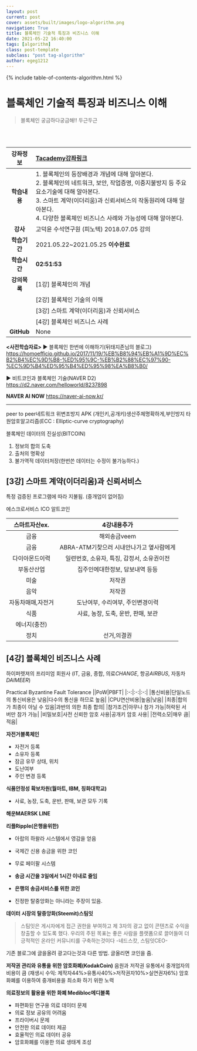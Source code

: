 ```yaml
---
layout: post
current: post
cover: assets/built/images/logo-algorithm.png
navigation: True
title: 블록체인 기술적 특징과 비즈니스 이해
date: 2021-05-22 16:40:00
tags: [algorithm]
class: post-template
subclass: "post tag-algorithm"
author: egeg1212
---
```


{% include table-of-contents-algorithm.html %}

# 블록체인 기술적 특징과 비즈니스 이해

> 블록체인 궁금하다궁금해!! 두근두근

<br><br>

| **강좌정보** | [Tacademy강좌링크](https://tacademy.skplanet.com/live/player/onlineLectureDetail.action?seq=139)                                                                                                                                                                            |
| :----------: | :-------------------------------------------------------------------------------------------------------------------------------------------------------------------------------------------------------------------------------------------------------------------------- |
| **학습내용** | 1. 블록체인의 등장배경과 개념에 대해 알아본다.<br>2. 블록체인의 네트워크, 보안, 작업증명, 이중지불방지 등 주요 요소기술에 대해 알아본다.<br>3. 스마트 계약(이더리움)과 신뢰서비스의 작동원리에 대해 알아본다.<br>4. 다양한 블록체인 비즈니스 사례와 가능성에 대해 알아본다. |
|   **강사**   | 고덕윤 수석연구원 (피노텍) 2018.07.05 강의                                                                                                                                                                                                                                  |
| **학습기간** | 2021.05.22~2021.05.25 **이수완료**                                                                                                                                                                                                                                          |
| **학습시간** | **02:51:53**                                                                                                                                                                                                                                                                |
| **강의목록** | [1강] 블록체인의 개념                                                                                                                                                                                                                                                       |
|              | [2강] 블록체인 기술의 이해                                                                                                                                                                                                                                                  |
|              | [3강] 스마트 계약(이더리움)과 신뢰서비스                                                                                                                                                                                                                                    |
|              | [4강] 블록체인 비즈니스 사례                                                                                                                                                                                                                                                |
|  **GitHub**  | None                                                                                                                                                                                                                                                                        |

**<사전학습자료>**
▶ 블록체인 한번에 이해하기(뒤태지존님의 블로그)
<https://homoefficio.github.io/2017/11/19/%EB%B8%94%EB%A1%9D%EC%B2%B4%EC%9D%B8-%ED%95%9C-%EB%B2%88%EC%97%90-%EC%9D%B4%ED%95%B4%ED%95%98%EA%B8%B0/>

▶ 비트코인과 블록체인 기술(NAVER D2)
<https://d2.naver.com/helloworld/8237898>

**NAVER AI NOW**
<https://naver-ai-now.kr/>

---

peer to peer네트워크 위변조방지
APK (개인키,공개키)생산주체명확하게,부인방지
타원암호알고리즘(ECC : Elliptic-curve cryptography)

블록체인 데이터의 진실성(BITCOIN)

1. 정보의 합의 도축
2. 출처의 명확성
3. 불가역적 데이터저장(한번쓴 데이터는 수정이 불가능하다.)

## [3강] 스마트 계약(이더리움)과 신뢰서비스

특정 검증된 프로그램에 따라 지불됨.
(중개업이 없어짐)

에스크로서비스
ICO
알트코인

| **스마트자산ex.** |                4강내용추가                 |
| :---------------: | :----------------------------------------: |
|       금융        |                해외송금veem                |
|       금융        |  ABRA-ATM기찾으러 시내안나가고 옆사람에게  |
|  다이아몬드이력   | 일련번호, 소유자, 특징, 감정서, 소유권이전 |
|    부동산산업     |      집주인에대한정보, 담보내역 등등       |
|       미술        |                   저작권                   |
|       음악        |                   저작권                   |
| 자동차매매,자전거 |      도난여부, 수리여부, 주인변경이력      |
|       식품        |     사료, 농장, 도축, 운반, 판매, 보관     |
|   에너지(충전)    |
|       정치        |                선거,의결권                 |

## [4강] 블록체인 비즈니스 사례

하이퍼렛져의 프리미엄 회원사 (IT, 금융, 종합, 의료*CHANGE*, 항공*AIRBUS*, 자동차*DAIMEER*)

Practical Byzantine Fault Tolerance
||PoW|PBFT|
|:-:|:-:|:-:|
|통신비용|단일노드의 통신비용은 낮음|다수의 통신을 하므로 높음|
|CPU연산비용|높음|낮음|
|최종|합의가 최종이 아닐 수 있음|과반의 의한 최종 합의|
|참가조건|아무나 참가 가능|허락된 서버만 참가 가능|
|비밀보호|사전 신뢰한 암호 사용|공개키 암호 사용|
|전력소모|매우 큼|적음|

**자전거블록체인**

- 자전거 등록
- 소유자 등록
- 잠금 유무 상태, 위치
- 도난여부
- 주인 변경 등록

**식품안정성 확보차원(월마트, IBM, 칭화대학교)**

- 사료, 농장, 도축, 운반, 판매, 보관 모두 기록

**해운MAERSK LINE**

**리플Ripple(은행을위한)**

- 아랍의 하왈라 시스템에서 영감을 얻음
- 국제간 신용 송금을 위한 코인
- 무료 페이팔 시스템

- **송금 시간을 3일에서 1시간 이내로 줄임**
- **은행의 송금서비스를 위한 코인**
- 진정한 탈중앙화는 아니라는 주장이 있음.

**데이터 시장의 탈중앙화(Steemit)스팀잇**

> 스팀잇은 게시자에게 접근 권한을 부여하고
> 제 3자의 광고 없이 콘텐츠로 수익을 창출할 수 있도록 했다.
> 우리의 주된 목표는 좋은 사람을 플랫폼으로 끌어들여 더 긍적적인 온라인 커뮤니티를 구축하는것이다 -네드스캇, 스팀잇CEO-

기존 블로그에 글을올려 광고다는것과 다른 방법.
글올리면 코인을 줌.

**저작권 관리와 유통을 위한 암호화폐(KodakCoin)**
음원과 저작권 유통에서 중개업자의 비용이 큼
(재생시 수익: 제작자44%>유통사40%>저작권자10%>실연권자6%)
암호화폐를 이용하여 중개비용을 최소화 하기 위한 노력

**의료정보의 활용을 위한 화폐 Medibloc메디블록**

- 파편화된 연구용 의료 데이터 문제
- 의료 정보 공유의 어려움
- 프라이버시 문제
- 안전한 의료 데이터 제공
- 효율적인 의료 데이터 공유
- 암호화폐를 이용한 의료 생태계 조성
